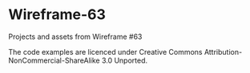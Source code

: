 # Wireframe-63
Projects and assets from Wireframe #63

The code examples are licenced under Creative Commons Attribution-NonCommercial-ShareAlike 3.0 Unported.
